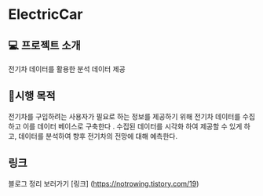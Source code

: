 # ElectricCar

## 💻 프로젝트 소개 
전기차 데이터를 활용한 분석 데이터 제공

## 📌시행 목적
전기차를 구입하려는 사용자가 필요로 하는 정보를 제공하기 위해 전기차 데이터를 수집 하고 이를 데이터 베이스로 구축한다 . 
수집된 데이터를 시각화 하여 제공할 수 있게 하고, 데이터를 분석하여 향후 전기차의 전망에 대해 예측한다. 

## 링크 
블로그 정리 보러가기 [링크] (https://notrowing.tistory.com/19)
